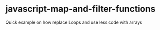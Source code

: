 # javascript-map-and-filter-functions
Quick example on how replace Loops and use less code with arrays

